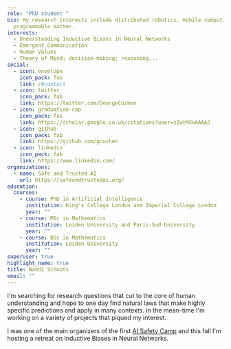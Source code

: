 ```yaml
---
role: "PhD student "
bio: My research interests include distributed robotics, mobile computing and
  programmable matter.
interests:
  - Understanding Inductive Biases in Neural Networks
  - Emergent Communication
  - Human Values
  - Theory of Mind; decision-making; reasoning...
social:
  - icon: envelope
    icon_pack: fas
    link: /#contact
  - icon: twitter
    icon_pack: fab
    link: https://twitter.com/GeorgeCushen
  - icon: graduation-cap
    icon_pack: fas
    link: https://scholar.google.co.uk/citations?user=sIwtMXoAAAAJ
  - icon: github
    icon_pack: fab
    link: https://github.com/gcushen
  - icon: linkedin
    icon_pack: fab
    link: https://www.linkedin.com/
organizations:
  - name: Safe and Trusted AI
    url: https://safeandtrustedai.org/
education:
  courses:
    - course: PhD in Artificial Intelligence
      institution: King's College London and Imperial College London
      year: ""
    - course: MSc in Mathematics
      institution: Leiden University and Paris-Sud University
      year: ""
    - course: BSc in Mathematics
      institution: Leiden University
      year: ""
superuser: true
highlight_name: true
title: Nandi Schoots
email: ""
---
```

I'm searching for research questions that cut to the core of human understanding and hope to one day find natural laws that make highly specific predictions and apply in many contexts. In the mean-time I'm working on a variety of projects that piqued my interest.

I was one of the main organizers of the first [AI Safety Camp](https://aisafety.camp/) and this fall I'm hosting a retreat on Inductive Biases in Neural Networks.